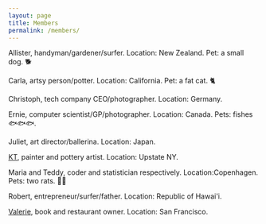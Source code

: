 ```yaml
---
layout: page
title: Members
permalink: /members/
---
```



Allister, handyman/gardener/surfer. Location: New Zealand. Pet: a small dog. 🐕

Carla, artsy person/potter. Location: California. Pet: a fat cat. 🐈

Christoph, tech company CEO/photographer. Location: Germany.

Ernie, computer scientist/GP/photographer. Location: Canada. Pets: fishes 🐟🐟🐟.

Juliet, art director/ballerina. Location: Japan. 

[KT](https://www.kristintexeira.com/), painter and pottery artist. Location: Upstate NY. 

Maria and Teddy, coder and statistician respectively. Location:Copenhagen. Pets: two rats. 🐀🐀

Robert, entrepreneur/surfer/father. Location: Republic of Hawai'i. 

[Valerie](http://www.valerieluu.com), book  and restaurant owner. Location: San Francisco. 

